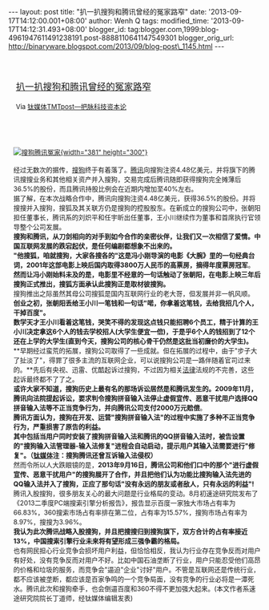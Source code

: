 --- layout: post title: "扒一扒搜狗和腾讯曾经的冤家路窄" date:
'2013-09-17T14:12:00.001+08:00' author: Wenh Q tags: modified\_time:
'2013-09-17T14:12:31.493+08:00' blogger\_id:
tag:blogger.com,1999:blog-4961947611491238191.post-8888110641147549301
blogger\_orig\_url:
http://binaryware.blogspot.com/2013/09/blog-post\_1145.html ---
<div style="margin: 10px; padding: 5px;">

<div style="font-size: 18px;">

[\
扒一扒搜狗和腾讯曾经的冤家路窄](http://www.tmtpost.com/64109.html)

</div>

<div style="font-size: 13px;">

Via [钛媒体TMTpost—把脉科技资本论](http://www.tmtpost.com/)

</div>

</div>

<div style="font-size: 13px; padding: 15px 0 10px 10px;">

\
[![搜狗腾讯冤家](http://www.tmtpost.com/wp-content/uploads/2013/09/137939594255.jpg "搜狗腾讯"){width="381"
height="300"}](http://www.tmtpost.com/wp-content/uploads/2013/09/137939594255.jpg)\
\
经过无数次的据传，[搜狗](http://www.tmtpost.com/tag/sogou "查看 搜狗 中的全部文章")终于有着落了。[腾讯](http://www.tmtpost.com/tag/%E8%85%BE%E8%AE%AF "查看 腾讯 中的全部文章")向搜狗注资4.48亿美元，并将旗下的腾讯搜搜业务和其他相关资产并入搜狗，交易完成后腾讯随即获得搜狗完全摊薄后36.5%的股份，而且腾讯持股比例会在近期内增加至40%左右。\
据了解，在本次战略合作中，腾讯向搜狗注资4.48亿美元，获得36.5%的股份。并将搜搜并入搜狗，搜狐及其关联方仍是搜狗的控股股东。在新成立的搜狗公司中，张朝阳担任董事长，腾讯系的刘炽平和任宇昕出任董事，王小川继续作为董事和首席执行官领导整个公司发展。\
**搜狗和腾讯，从刀剑相向的对手到如今合作的亲密伙伴，让我们又一次相信了爱情。中国互联网发展的跌宕起伏，是任何编剧都想象不出来的。**\
**"他搜狐，咱就搜狗，大家各搜各的"这是冯小刚导演的电影《大腕》里的一句经典台词，2001年这部电影上映后国内取得3800万人民币的高票房，摘得年度票房冠军**。\
**然而让冯小刚始料未及的是，电影里不经意的一句话触动了张朝阳，在电影上映三年后搜狗正式推出，搜狐方面承认此搜狗正是取材彼搜狗。**\
搜狗推出之际虽然其母公司搜狐是国内互联网行业的老大哥，但发展并非一帆风顺。\
**创业之初，张朝阳丢给王小川一笔钱和一句话"喏，你拿着这笔钱，去给我招几个人，干掉百度"。**\
**数学天才王小川看着这笔钱，哭笑不得的发现这点钱只能招聘6个员工，精于计算的王小川决定拿这6个人的钱去学校招人(大学生便宜一倍)，于是乎6个人的钱招到了12个还在上学的大学生(直到今天，搜狗公司的核心骨干仍然是这批当初廉价的大学生)。**\
**早期经过蛮荒的拓展，搜狗公司取得了一些成就。但在拓展的过程中，由于"步子大了扯淡了"，得罪了很多主流的互联网企业，可以说搜狗公司是一路伴随着官司过来的。**先后有央视、迅雷、优酷起诉过搜狗，不过因为相关[法律](http://www.tmtpost.com/tag/%E6%B3%95%E5%BE%8B "查看 法律 中的全部文章")法规的不完善，这些起诉最终都不了了之。\
**或许大家不知道，搜狗历史上最有名的那场诉讼居然是和腾讯发生的。2009年11月，腾讯向法院提起诉讼，要求判令搜狗拼音输入法停止虚假宣传、恶意干扰用户选择QQ拼音输入法等不正当竞争行为，并向腾讯公司支付2000万元赔偿**。\
**腾讯方面认为，搜狗在开发、运营"搜狗拼音输入法"的过程中实施了多种不正当竞争行为，严重损害了原告的利益。**\
**其中包括当用户同时安装了搜狗拼音输入法和腾讯的QQ拼音输入法时，被告设置的"搜狗输入法管理器-输入法修复"进程会自动启动，提示用户其输入法需要进行"修复"。（[钛媒体](http://www.tmtpost.com/ "钛媒体")注：搜狗腾讯还曾互诉输入法侵权）**\
然而令所以人大跌眼镜的是，**2013年9月16日，腾讯公司和他们口中的那个"进行虚假宣传、恶意干扰用户"的搜狗展开了合作，并且把他们认为功能比搜狗输入法先进的QQ输入法并入了搜狗，正应了那句话"没有永远的朋友或者敌人，只有永远的利益"!**\
腾讯入股搜狗，很多朋友关心的最大问题是行业格局的变动。8月初速途研究院发布了《2013二季度PC端搜索引擎分析报告》，报告显示百度一家独大市场占有率为66.83%，360搜索市场占有率排在第二位，占有率为15.57%，搜狗市场占有率为8.97%，搜搜为3.96%。\
**我认为此次腾讯战略入股搜狗，并且把搜搜归到搜狗旗下，双方合计的占有率接近13%，中国搜索引擎行业未来将有望形成三强争霸的格局。**\
也有网民担心行业竞争会损坏用户利益，但恰恰相反，我认为行业存在竞争反而对用户有好处，没有竞争反而对用户不好。比如中国石油垄断了行业，用户只能忍受他们高昂的价格和垃圾的服务，而竞争会"逼迫"企业"讨好"用户。不管是互联网还是传统行业，都不应该被垄断，都应该是百家争鸣的一个竞争局面，没有竞争的行业必将是一潭死水。腾讯此次和搜狗牵手，也会倒逼百度和360不得不更加强大起来。(本文作者系速途研究院院长丁道师，经钛媒体编辑发表)

</div>

